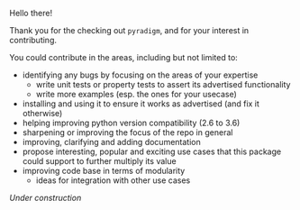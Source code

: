 Hello there! 

Thank you for the checking out `pyradigm`, and for your interest in contributing. 

You could contribute in the areas, including but not limited to:
 * identifying any bugs by focusing on the areas of your expertise 
    * write unit tests or property tests to assert its advertised functionality
    * write more examples (esp. the ones for your usecase)
 * installing and using it to ensure it works as advertised (and fix it otherwise)
 * helping improving python version compatibility (2.6 to 3.6)
 * sharpening or improving the focus of the repo in general
 * improving, clarifying and adding documentation
 * propose interesting, popular and exciting use cases that this package could support to further multiply its value
 * improving code base in terms of modularity
   * ideas for integration with other use cases
  
  
 *Under construction*
